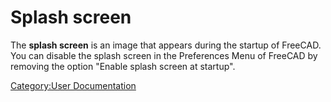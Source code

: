 # Splash screen

  The **splash screen** is an image that appears during the startup of FreeCAD. You can disable the splash screen in the Preferences Menu of FreeCAD by removing the option \"Enable splash screen at startup\".



[Category:User Documentation](Category:User_Documentation.md)
